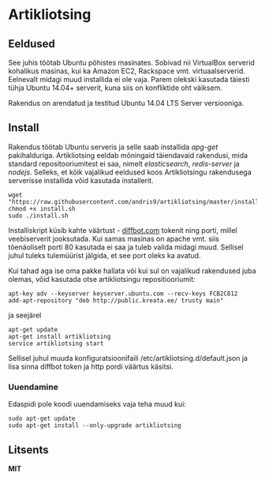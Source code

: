 # Artikliotsing

## Eeldused

See juhis töötab Ubuntu põhistes masinates. Sobivad nii VirtualBox serverid kohalikus masinas, kui ka Amazon EC2, Rackspace vmt. virtuaalserverid. Eelnevalt midagi muud installida ei ole vaja. Parem olekski kasutada täiesti tühja Ubuntu 14.04+ serverit, kuna siis on konfliktide oht väiksem.

Rakendus on arendatud ja testitud Ubuntu 14.04 LTS Server versiooniga.

## Install

Rakendus töötab Ubuntu serveris ja selle saab installida *apg-get* pakihalduriga. Artikliotsing eeldab mõningaid täiendavaid rakendusi, mida standard repositooriumitest ei saa, nimelt *elasticsearch*, *redis-server* ja *nodejs*. Selleks, et kõik vajalikud eeldused koos Artikliotsingu rakendusega serverisse installida võid kasutada installerit.

    wget "https://raw.githubusercontent.com/andris9/artikliotsing/master/install.sh"
    chmod +x install.sh
    sudo ./install.sh

Installiskript küsib kahte väärtust - [diffbot.com](http://diffbot.com) tokenit ning porti, millel veebiserverit jooksutada. Kui samas masinas on apache vmt. siis tõenäoliselt porti 80 kasutada ei saa ja tuleb valida midagi muud. Sellisel juhul tuleks tulemüürist jälgida, et see port oleks ka avatud.

Kui tahad aga ise oma pakke hallata või kui sul on vajalikud rakendused juba olemas, võid kasutada otse artikliotsingu repositiooriumit:

    apt-key adv --keyserver keyserver.ubuntu.com --recv-keys FCB2C812
    add-apt-repository "deb http://public.kreata.ee/ trusty main"

ja seejärel

    apt-get update
    apt-get install artikliotsing
    service artikliotsing start

Sellisel juhul muuda konfiguratsioonifaili /etc/artikliotsing.d/default.json ja lisa sinna diffbot token ja http pordi väärtus käsitsi.

### Uuendamine

Edaspidi pole koodi uuendamiseks vaja teha muud kui:

    sudo apt-get update
    sudo apt-get install --only-upgrade artikliotsing

## Litsents

**MIT**
